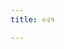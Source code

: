 ```yaml
---
title: ०२१

---
```

<div class="js_include" url="vetAla-panchavimshatikA/014.md"  newLevelForH1="2" includeTitle="false"> </div>